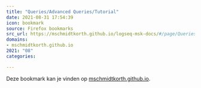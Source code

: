 ```yaml
---
title: "Queries/Advanced Queries/Tutorial"
date: 2021-08-31 17:54:39
icon: bookmark
source: Firefox bookmarks
src_url: https://mschmidtkorth.github.io/logseq-msk-docs/#/page/Queries%2FAdvanced%20Queries%2FTutorial
domains:
- mschmidtkorth.github.io
2021: "08"
categories:

---
```

Deze bookmark kan je vinden op [mschmidtkorth.github.io](https://mschmidtkorth.github.io/logseq-msk-docs/#/page/Queries%2FAdvanced%20Queries%2FTutorial).
